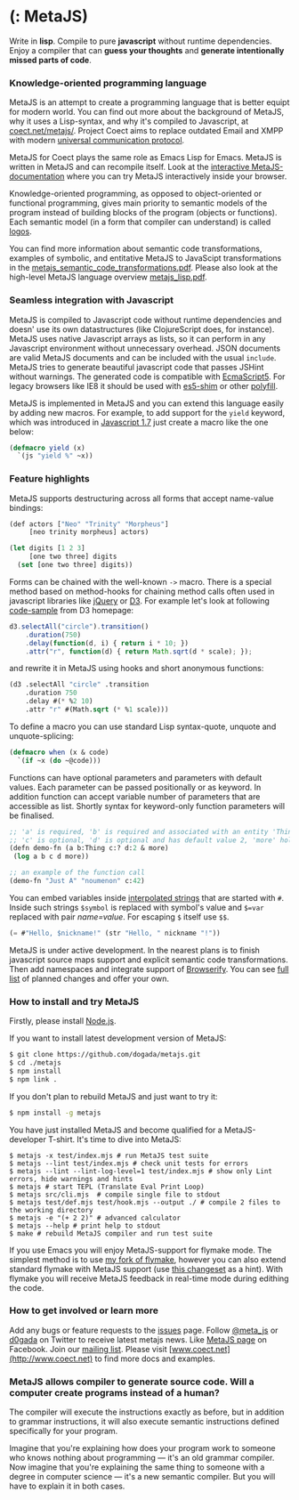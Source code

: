 # (: MetaJS)

Write in **lisp**. Compile to pure **javascript** without runtime dependencies.
Enjoy a compiler that can **guess your thoughts** and **generate intentionally missed
parts of code**.

### Knowledge-oriented programming language

MetaJS is an attempt to create a programming language that is better equipt for modern
world. You can find out more about the background of MetaJS, why it uses a Lisp-syntax, and why it's
compiled to Javascript, at
[coect.net/metajs/](http://www.coect.net/metajs/). Project Coect aims to replace
outdated Email and XMPP with modern [universal communication
protocol](http://www.coect.net/).

MetaJS for Coect plays the same role as Emacs Lisp for Emacs. MetaJS is written
in MetaJS and can recompile itself. Look at the [interactive
MetaJS-documentation](http://metajs.coect.net/) where you can try MetaJS interactively inside your browser.

Knowledge-oriented programming, as opposed to object-oriented or functional programming, gives
main priority to semantic models of the program instead of building blocks of
the program (objects or functions). Each semantic model (in a form that
compiler can understand) is called [logos](http://en.wikipedia.org/wiki/Logos).

You can find more information about semantic code transformations, examples of
symbolic, and entitative MetaJS to JavaScipt transformations in the [metajs_semantic_code_transformations.pdf](http://metajs.coect.net/pdf/metajs_semantic_code_transformations.pdf).
Please also look at the high-level MetaJS language overview [metajs_lisp.pdf](http://metajs.coect.net/pdf/metajs_lisp.pdf).

### Seamless integration with Javascript

MetaJS is compiled to Javascript code without runtime dependencies and doesn' use its
own datastructures (like ClojureScript does, for instance). MetaJS uses native
Javascript arrays as lists, so it can perform in any Javascript environment
without unnecessary overhead. JSON documents are valid MetaJS documents and
can be included with the usual `include`. MetaJS tries to generate beautiful
javascript code that passes JSHint without warnings. The generated code is
compatible with [EcmaScript5](http://kangax.github.io/es5-compat-table/). For
legacy browsers like IE8 it should be used with
[es5-shim](https://github.com/kriskowal/es5-shim/) or other
[polyfill](http://remysharp.com/2010/10/08/what-is-a-polyfill/).

MetaJS is implemented in MetaJS and you can extend this language easily by adding new
macros. For example, to add support for the `yield` keyword, which was introduced in
[Javascript 1.7](https://developer.mozilla.org/en-US/docs/Web/JavaScript/New_in_JavaScript/1.7)
just create a macro like the one below:

```lisp
(defmacro yield (x)
  `(js "yield %" ~x))
```

### Feature highlights

MetaJS supports destructuring across all forms that accept name-value bindings:

```lisp
(def actors ["Neo" "Trinity" "Morpheus"]
     [neo trinity morpheus] actors)

(let digits [1 2 3]
     [one two three] digits
  (set [one two three] digits))
```

Forms can be chained with the well-known `->` macro. There is a special method based on method-hooks for chaining method calls often
used in javascript libraries like [jQuery](http://jquery.com/) or
[D3](http://d3js.org/). For
example let's look at following [code-sample](http://d3js.org/#transitions) from
D3 homepage:

```javascript
d3.selectAll("circle").transition()
    .duration(750)
    .delay(function(d, i) { return i * 10; })
    .attr("r", function(d) { return Math.sqrt(d * scale); });
```

and rewrite it in MetaJS using hooks and short anonymous functions:

```lisp
(d3 .selectAll "circle" .transition
    .duration 750
    .delay #(* %2 10)
    .attr "r" #(Math.sqrt (* %1 scale)))
```

To define a macro you can use standard Lisp syntax-quote, unquote and unquote-splicing:

```lisp
(defmacro when (x & code)
  `(if ~x (do ~@code)))
```

Functions can have optional parameters and parameters with default values. Each
parameter can be passed positionally or as keyword. In addition function can
accept variable number of parameters that are accessible as list. Shortly syntax
for keyword-only function parameters will be finalised.

```lisp
;; 'a' is required, 'b' is required and associated with an entity 'Thing'
;; 'c' is optional, 'd' is optional and has default value 2, 'more' holds rest positional parameters
(defn demo-fn (a b:Thing c:? d:2 & more)
 (log a b c d more))

;; an example of the function call
(demo-fn "Just A" "noumenon" c:42)
```

You can embed variables inside [interpolated
strings](http://en.wikipedia.org/wiki/String_interpolation) that are started with `#`.
Inside such strings `$symbol` is replaced with symbol's value and `$=var`
replaced with pair _name=value_. For escaping `$` itself use `$$`.

```lisp
(= #"Hello, $nickname!" (str "Hello, " nickname "!"))
```

MetaJS is under active development. In the nearest plans is to finish javascript
source maps support and explicit semantic code transformations. Then add
namespaces and integrate support of
[Browserify](https://github.com/substack/node-browserify). You can see [full
list](http://github.com/dogada/metajs/issues) of planned changes and offer your
own.


### How to install and try MetaJS

Firstly, please install [Node.js](http://nodejs.org/download/).

If you want  to install latest development version of MetaJS:

```sh
$ git clone https://github.com/dogada/metajs.git
$ cd ./metajs
$ npm install
$ npm link .
```

If you don't plan to rebuild MetaJS and just want to try it:

```sh
$ npm install -g metajs
```

You have just installed MetaJS and become qualified for a MetaJS-developer
T-shirt. It's time to dive into MetaJS:

```
$ metajs -x test/index.mjs # run MetaJS test suite
$ metajs --lint test/index.mjs # check unit tests for errors
$ metajs --lint --lint-log-level=1 test/index.mjs # show only Lint errors, hide warnings and hints
$ metajs # start TEPL (Translate Eval Print Loop)
$ metajs src/cli.mjs  # compile single file to stdout
$ metajs test/def.mjs test/hook.mjs --output ./ # compile 2 files to the working directory
$ metajs -e "(+ 2 2)" # advanced calculator
$ metajs --help # print help to stdout
$ make # rebuild MetaJS compiler and run test suite
```

If you use Emacs you will enjoy MetaJS-support for flymake mode. The simplest
method is to use [my fork of flymake](https://github.com/dogada/emacs-flymake),
however you can also extend standard flymake with MetaJS support (use [this
changeset](https://github.com/dogada/emacs-flymake/commit/01d6296597016d2e4ad51fb556439c8ade7d6ce8)
as a hint). With flymake you will receive MetaJS feedback in real-time mode
during edithing the code.

### How to get involved or learn more

Add any bugs or feature requests to the
[issues](http://github.com/dogada/metajs/issues) page. Follow
[@meta_js](https://twitter.com/meta_js) or
[d0gada](http://www.twitter.com/d0gada) on Twitter to receive latest metajs
news. Like [MetaJS page](https://www.facebook.com/pages/Metajs/1389834274578119)
on Facebook. Join our [mailing list](https://groups.google.com/d/forum/coect).
Please visit [www.coect.net](http://www.coect.net) to find more docs and
examples.


### MetaJS allows compiler to generate source code. Will a computer create programs instead of a human?

The compiler will execute the instructions exactly as before, but in addition to
grammar instructions, it will also execute semantic instructions defined
specifically for your program.

Imagine that you're explaining how does your program work to someone who knows
nothing about programming &mdash; it's an old grammar compiler. Now imagine that
you're explaining the same thing to someone with a degree in computer science &mdash;
it's a new semantic compiler. But you will have to explain it in both cases.
